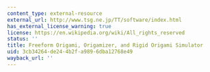 ```yaml
---
content_type: external-resource
external_url: http://www.tsg.ne.jp/TT/software/index.html
has_external_license_warning: true
license: https://en.wikipedia.org/wiki/All_rights_reserved
status: ''
title: Freeform Origami, Origamizer, and Rigid Origami Simulator
uid: 3cb34264-de24-4b2f-a989-6dba12768e49
wayback_url: ''
---
```

